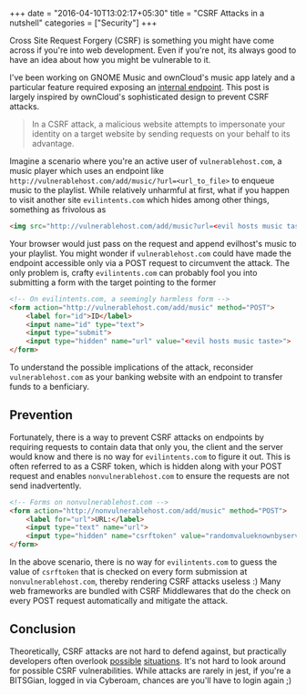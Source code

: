 +++
date = "2016-04-10T13:02:17+05:30"
title = "CSRF Attacks in a nutshell"
categories = ["Security"]
+++

Cross Site Request Forgery (CSRF) is something you might have come across if
you're into web development. Even if you're not, its always good to have an
idea about how you might be vulnerable to it.

I've been working on GNOME Music and ownCloud's music app lately and a
particular feature required exposing an [internal
endpoint](https://github.com/owncloud/music/pull/485). This post is largely
inspired by ownCloud's sophisticated design to prevent CSRF attacks.
<!--more-->

>In a CSRF attack, a malicious website attempts to impersonate your identity on
a target website by sending requests on your behalf to its advantage.

Imagine a  scenario where you're an active user of `vulnerablehost.com`, a
music player which uses an endpoint like
`http://vulnerablehost.com/add/music/?url=<url_to_file>` to enqueue music to
the playlist. While relatively unharmful at first, what if you happen to visit
another site `evilintents.com` which hides among other things, something as
frivolous as

```html
<img src="http://vulnerablehost.com/add/music?url=<evil hosts music taste>">
```

Your browser would just pass on the request and append evilhost's music to
your playlist. You might wonder if `vulnerablehost.com` could have made the endpoint
accessible only via a POST request to circumvent the attack. The only problem
is, crafty `evilintents.com` can probably fool you into submitting a form with
the target pointing to the former

```html
<!-- On evilintents.com, a seemingly harmless form -->
<form action="http://vulnerablehost.com/add/music" method="POST">
    <label for="id">ID</label>
    <input name="id" type="text">
    <input type="submit">
    <input type="hidden" name="url" value="<evil hosts music taste>">
</form>
```

To understand the possible implications of the attack, reconsider
`vulnerablehost.com` as your banking website with an endpoint to transfer funds
to a benficiary.

Prevention
----------

Fortunately, there is a way to prevent CSRF attacks on endpoints by requiring
requests to contain data that only you, the client and the server would know
and there is no way for `evilintents.com` to figure it out. This is often
referred to as a CSRF token, which is hidden along with your POST request and
enables `nonvulnerablehost.com` to ensure the requests are not send
inadvertently.

```html
<!-- Forms on nonvulnerablehost.com -->
<form action="http://nonvulnerablehost.com/add/music" method="POST">
    <label for="url">URL:</label>
    <input type="text" name="url">
    <input type="hidden" name="csrftoken" value="randomvalueknownbyserver">
</form>
```

In the above scenario, there is no way for `evilintents.com` to guess the value
of `csrftoken` that is checked on every form submission at
`nonvulnerablehost.com`, thereby rendering CSRF attacks useless :) Many
web frameworks are bundled with CSRF Middlewares that do the check on every
POST request automatically and mitigate the attack.

Conclusion
----------
Theoretically, CSRF attacks are not hard to defend against, but practically
developers often overlook
[possible](http://pouyadarabi.blogspot.in/2015/04/bypass-facebook-csrf.html)
[situations](https://bounty.github.com/classifications/cross-site-request-forgery.html).
It's not hard to look around for possible CSRF vulnerabilities. While attacks
are rarely in jest, if you're a BITSGian, logged in via Cyberoam,
chances are you'll have to login again ;)
